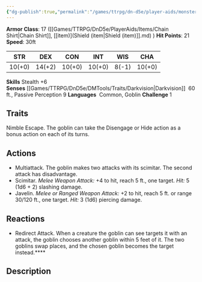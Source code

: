 ```yaml
---
{"dg-publish":true,"permalink":"/games/ttrpg/dn-d5e/player-aids/monsters/goblin-boss/","tags":["ttrpg/dnd/5e","statblock","Monster"],"noteIcon":""}
---
```



**Armor Class**: 17 ([[Games/TTRPG/DnD5e/PlayerAids/Items/Chain Shirt\|Chain Shirt]], [[item)](Shield (item\|Shield (item)]].md) )
**Hit Points**:  21
**Speed**: 30ft

|  STR   | DEX    | CON | INT| WIS | CHA |
| --- | --- | --- | --- | --- | --- | 
|  10(+0)   |  14(+2)   | 10(+0)   | 10(+0) | 8(-1) | 10(+0) |

**Skills** Stealth +6
**Senses** [[Games/TTRPG/DnD5e/DMTools/Traits/Darkvision\|Darkvision]]  60 ft., Passive Perception 9
**Languages**  Common, Goblin
**Challenge** 1

## Traits
Nimble Escape. The goblin can take the Disengage or Hide action as a bonus action on each of its turns.

## Actions
- Multiattack. The goblin makes two attacks with its scimitar. The second attack has disadvantage.
- Scimitar. _Melee Weapon Attack:_ +4 to hit, reach 5 ft., one target. _Hit:_ 5 (1d6 + 2) slashing damage.
- Javelin. _Melee or Ranged Weapon Attack:_ +2 to hit, reach 5 ft. or range 30/120 ft., one target. _Hit:_ 3 (1d6) piercing damage.

## Reactions
- Redirect Attack. When a creature the goblin can see targets it with an attack, the goblin chooses another goblin within 5 feet of it. The two goblins swap places, and the chosen goblin becomes the target instead.****

## Description



